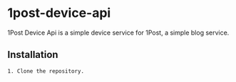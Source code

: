 # 1post-device-api
1Post Device Api is a simple device service for 1Post, a simple blog service.

## Installation
```
1. Clone the repository.

